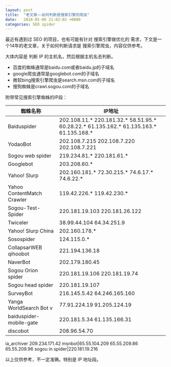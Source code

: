 ```yaml
---
layout: post
title:  "老文章——如何判断是搜索引擎的爬虫"
date:   2018-05-06 21:02:02 +0800
categories: SEO spider
---
```

最近有遇到过 SEO 的项目，也有可能有针对 搜索引擎做优化的 需求，下文是一个14年的老文章，关于如何判断请求是 搜索引擎爬虫，内容仅供参考。

大体内容是 判断 IP 的主机名，然后根据主机名去判断。

* 百度的蜘蛛通常是baidu.com或者baidu.jp的子域名
* google爬虫通常是googlebot.com的子域名
* 微软bing搜索引擎爬虫是search.msn.com的子域名
* 搜狗蜘蛛是crawl.sogou.com的子域名



附带常见搜索引擎蜘蛛的IP段：

蜘蛛名称|IP地址
--------|--------
Baiduspider|202.108.11.* 220.181.32.* 58.51.95.* 60.28.22.* 61.135.162.* 61.135.163.* 61.135.168.*
YodaoBot|202.108.7.215 202.108.7.220 202.108.7.221
Sogou web spider|219.234.81.* 220.181.61.*
Googlebot|203.208.60.*
Yahoo! Slurp|202.160.181.* 72.30.215.* 74.6.17.* 74.6.22.*
Yahoo ContentMatch Crawler|119.42.226.* 119.42.230.*
Sogou-Test-Spider|220.181.19.103 220.181.26.122
Twiceler|38.99.44.104 64.34.251.9
Yahoo! Slurp China|202.160.178.*
Sosospider|124.115.0.*
CollapsarWEB qihoobot|221.194.136.18
NaverBot|202.179.180.45
Sogou Orion spider|220.181.19.106 220.181.19.74
Sogou head spider|220.181.19.107
SurveyBot|216.145.5.42 64.246.165.160
Yanga WorldSearch Bot v|77.91.224.19 91.205.124.19
baiduspider-mobile-gate|220.181.5.34 61.135.166.31
discobot|208.96.54.70
ia_archiver	209.234.171.42
msnbot|65.55.104.209 65.55.209.86 65.55.209.96
sogou in spider|220.181.19.216



以上仅供参考，不一定准确。特别是 IP 地址段。



[jekyll-docs]: https://jekyllrb.com/docs/home
[jekyll-gh]:   https://github.com/jekyll/jekyll
[jekyll-talk]: https://talk.jekyllrb.com/

